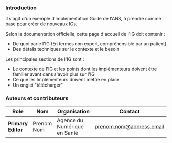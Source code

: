 ### Introduction

Il s'agit d'un exemple d'Implementation Guide de l'ANS, à prendre comme base pour créer de nouveaux IGs. 

Selon la documentation officielle, cette page d'accueil de l'IG doit contenir :
* De quoi parle l'IG (En termes non expert, compréhensible par un patient)
* Des détails techniques sur le contexte et le besoin


Les principales sections de l'IG  sont :
* Le contexte de l'IG et les points dont les implémenteurs doivent être familier avant dans s'avoir plus sur l'IG
* Ce que les Implémenteurs doivent mettre en place
* Un onglet "télécharger"


### Auteurs et contributeurs

| Role  | Nom | Organisation | Contact |
| --- | --- | --- | --- |
| **Primary Editor** | Prenom Nom | Agence du Numérique en Santé | prenom.nom@address.email |